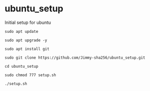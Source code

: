 # ubuntu_setup
Initial setup for ubuntu

```
sudo apt update

sudo apt upgrade -y

sudo apt install git

sudo git clone https://github.com/Jimmy-sha256/ubuntu_setup.git

cd ubuntu_setup

sudo chmod 777 setup.sh

./setup.sh
```
